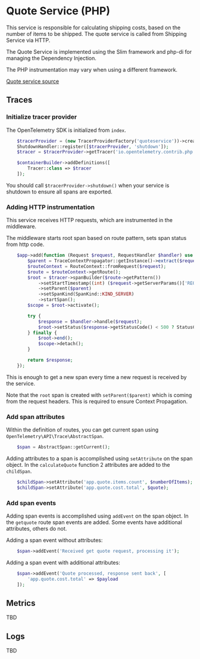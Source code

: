 # Quote Service (PHP)

This service is responsible for calculating shipping costs, based on
the number of items to be shipped. The quote service is called from
Shipping Service via HTTP.

The Quote Service is implemented using the Slim framework and
php-di for managing the Dependency Injection.

The PHP instrumentation may vary when using a different framework.

[Quote service source](../../src/quoteservice/)

## Traces

### Initialize tracer provider

The OpenTelemetry SDK is initialized from `index`.

```php
    $tracerProvider = (new TracerProviderFactory('quoteservice'))->create();
    ShutdownHandler::register([$tracerProvider, 'shutdown']);
    $tracer = $tracerProvider->getTracer('io.opentelemetry.contrib.php');

    $containerBuilder->addDefinitions([
        Tracer::class => $tracer
    ]);
```

You should call `$tracerProvider->shutdown()` when your service is shutdown to
ensure all spans are exported.

### Adding HTTP instrumentation

This service receives HTTP requests, which are instrumented in the middleware.

The middleware starts root span based on route pattern, sets span status
from http code.

```php
    $app->add(function (Request $request, RequestHandler $handler) use ($tracer) {
        $parent = TraceContextPropagator::getInstance()->extract($request->getHeaders());
        $routeContext = RouteContext::fromRequest($request);
        $route = $routeContext->getRoute();
        $root = $tracer->spanBuilder($route->getPattern())
            ->setStartTimestamp((int) ($request->getServerParams()['REQUEST_TIME_FLOAT'] * 1e9))
            ->setParent($parent)
            ->setSpanKind(SpanKind::KIND_SERVER)
            ->startSpan();
        $scope = $root->activate();

        try {
            $response = $handler->handle($request);
            $root->setStatus($response->getStatusCode() < 500 ? StatusCode::STATUS_OK : StatusCode::STATUS_ERROR);
        } finally {
            $root->end();
            $scope->detach();
        }

        return $response;
    });
```

This is enough to get a new span every time a new request is received by the service.

Note that the `root` span is created with `setParent($parent)` which is coming from
the request headers. This is required to ensure Context Propagation.

### Add span attributes

Within the definition of routes, you can get current span using
`OpenTelemetry\API\Trace\AbstractSpan`.

```php
    $span = AbstractSpan::getCurrent();
```

Adding attributes to a span is accomplished using `setAttribute` on the span
object. In the `calculateQuote` function 2 attributes are added to the `childSpan`.

```php
    $childSpan->setAttribute('app.quote.items.count', $numberOfItems);
    $childSpan->setAttribute('app.quote.cost.total', $quote);
```

### Add span events

Adding span events is accomplished using `addEvent` on the span object. In the
`getquote` route span events are added. Some events have
additional attributes, others do not.

Adding a span event without attributes:

```php
    $span->addEvent('Received get quote request, processing it');
```

Adding a span event with additional attributes:

```php
    $span->addEvent('Quote processed, response sent back', [
        'app.quote.cost.total' => $payload
    ]);
```

## Metrics

TBD

## Logs

TBD
